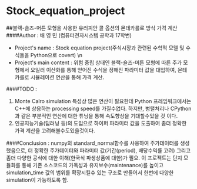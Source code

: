 # Stock_equation_project
##블랙-숄즈-머튼 모형을 사용한 유러피안 콜 옵션의 몬테카를로 방식 가격 계산
####Author : 배 영 민 (컴퓨터전자시스템 공학과 17학번)
- Project's name : Stock equation project(주식시장과 관련된 수학적 모델 및 수식들을 Python으로 covert) \n
- Project's main content : 위험 중립 상태인 블랙-숄즈-머튼 모형에 따른 주가 모형에서 오일러 이산화를 통해 얻어진 수식을 정해진 파라미터 값을 대입하여, 몬테카를로 시뮬레이션 연산을 통해 가격 계산.

####TODO :
1. Monte Calro simulation 특성상 많은 연산이 필요한데 Python 프레임워크에서는 C++에 상응하는 processing speed를 가질수없다. 하지만, 병렬처리나 CPython과 같은 부분적인 연산에 대한 튜닝을 통해 속도향상을 기대할수있을 것 이다.
2. 인공지능기술(딥러닝 등)의 도입으로 하이퍼 파라미터 값을 도출하여 좀더 정확한 가격 계산을 고려해볼수도있을것이다.

####Conclusion : numpy의 standard_normal함수를 사용하여 주가데이터를 생성했음으로, 더 정확한 주가데이터와 파라미터 값(기간(period), 배당수익률 고려) 그리고 좀더 다양한 공식에 대한 이해(한국식 파생상품에 대한)가 필요. 이 프로젝트는 단지 모듈화를 통해 기존 소스코드의 가독성과 유지보수(maintenance)를 높이고 simulation_time 값의 범위를 확장시킬수 있는 구조로 만들어서 한번에 다양한 simulation이 가능하도록 함.
